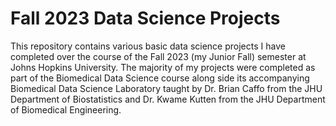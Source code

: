 # Fall 2023 Data Science Projects 
This repository contains various basic data science projects I have completed over the course of the Fall 2023 (my Junior Fall) semester at Johns Hopkins University. The majority of my projects were completed as part of the Biomedical Data Science course along side its accompanying Biomedical Data Science Laboratory taught by Dr. Brian Caffo from the JHU Department of Biostatistics and Dr. Kwame Kutten from the JHU Department of Biomedical Engineering. 
